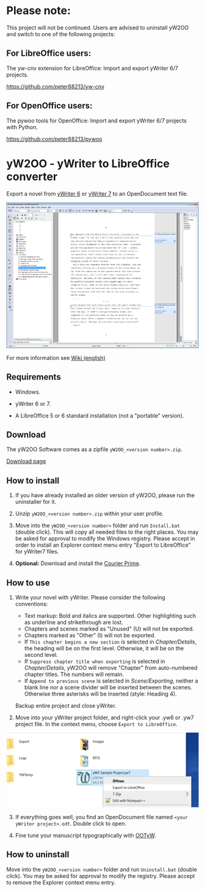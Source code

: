 # Please note: 

This project will not be continued. Users are advised to uninstall yW2OO and switch to one of the following projects: 

## For LibreOffice users: 

The yw-cnv extension for LibreOffice: Import and export yWriter 6/7 projects. 

https://github.com/peter88213/yw-cnv

## For OpenOffice users: 

The pywoo tools for OpenOffice: Import and export yWriter 6/7 projects with Python. 

https://github.com/peter88213/pywoo

# yW2OO - yWriter to LibreOffice converter

Export a novel from [yWriter 6](http://www.spacejock.com/yWriter6.html) or [yWriter 7](http://www.spacejock.com/yWriter7.html) to an OpenDocument 
text file.

![Screenshot: Generated ODT in Writer](https://raw.githubusercontent.com/peter88213/yW2OO/master/docs/Screenshots/Writer.png)

For more information see [Wiki (english)](https://github.com/peter88213/yW2OO/wiki)



## Requirements

* Windows.

* yWriter 6 or 7.

* A LibreOffice 5 or 6 standard installation (not a "portable" version).



## Download

The yW2OO Software comes as a zipfile `yW2OO_<version number>.zip`. 

[Download page](https://github.com/peter88213/yW2OO/releases/latest)



## How to install

1. If you have already installed an older version of yW2OO, please run the uninstaller for it. 

2. Unzip `yW2OO_<version number>.zip` within your user profile.

3. Move into the `yW2OO_<version number>` folder and run `Install.bat` (double click).
   This will copy all needed files to the right places. 
   You may be asked for approval to modify  the Windows registry. Please accept in order to
   install an Explorer context menu entry "Export to LibreOffice" for yWriter7 files.

4. __Optional:__  Download and install the [Courier Prime](https://quoteunquoteapps.com/courierprime).



## How to use

1. Write your novel with yWriter. Please consider the following conventions:
   * Text markup: Bold and italics are supported. Other highlighting such as underline and strikethrough are lost.
   * Chapters and scenes marked as "Unused" (U) will not be exported.
   * Chapters marked as "Other" (I) will not be exported.
   * If `This chapter begins a new section` is selected in _Chapter/Details_, the heading will be on the first level. Otherwise, it will be on the second level.
   * If `Suppress chapter title when exporting` is selected in _Chapter/Details_, yW2OO will remove "Chapter" from auto-numbered chapter titles. The numbers will remain.
   * If `Append to previous scene` is selected in _Scene/Exporting_, neither a blank line nor a scene divider will be inserted between the scenes. Otherwise three asterisks will be inserted (style: Heading 4). 

   Backup entire project and close yWriter.

2.  Move into your yWriter project folder, and right-click your .yw6 or .yw7 project file. 
   In the context menu, choose `Export to LibreOffice`. 
   
![Screenshot: Windows Explorer context menu](https://raw.githubusercontent.com/peter88213/yW2OO/master/docs/Screenshots/yw2oo_cm.png)

3. If everything goes well, you find an OpenDocument file named `<your yWriter project>.odt`.
   Double click to open.

4. Fine tune your manuscript typographically with [OOTyW](https://github.com/peter88213/OOTyW/wiki).



## How to uninstall

Move into the `yW2OO_<version number>` folder and run `Uninstall.bat` (double click). 
You may be asked for approval to modify the registry. Please accept to remove the Explorer context
menu entry. 

